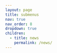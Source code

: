 ```yaml
---
layout: page
title: submenus
nav: true
nav_order: 8
dropdown: true
children:
  - title: news
    permalink: /news/
---
```

